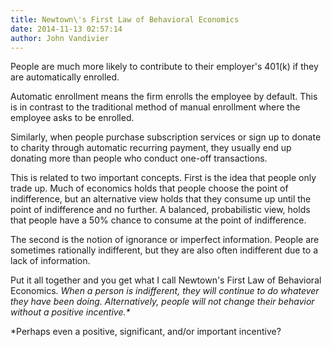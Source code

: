 ```yaml
---
title: Newtown\'s First Law of Behavioral Economics
date: 2014-11-13 02:57:14
author: John Vandivier
---
```




People are much more likely to contribute to their employer's 401(k) if they are automatically enrolled.

Automatic enrollment means the firm enrolls the employee by default. This is in contrast to the traditional method of manual enrollment where the employee asks to be enrolled.

Similarly, when people purchase subscription services or sign up to donate to charity through automatic recurring payment, they usually end up donating more than people who conduct one-off transactions.

This is related to two important concepts. First is the idea that people only trade up. Much of economics holds that people choose the point of indifference, but an alternative view holds that they consume up until the point of indifference and no further. A balanced, probabilistic view, holds that people have a 50% chance to consume at the point of indifference.

The second is the notion of ignorance or imperfect information. People are sometimes rationally indifferent, but they are also often indifferent due to a lack of information.

Put it all together and you get what I call Newtown's First Law of Behavioral Economics. <em>When a person is indifferent, they will continue to do whatever they have been doing. Alternatively, people will not change their behavior without a positive incentive.*</em>

*Perhaps even a positive, significant, and/or important incentive?